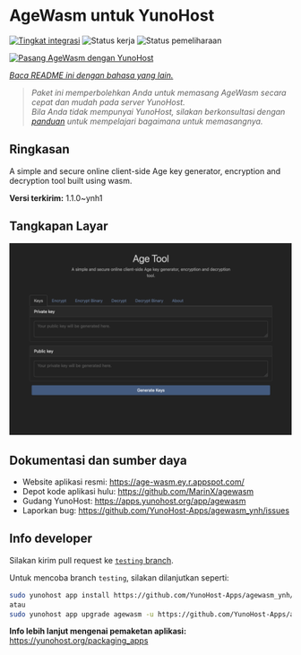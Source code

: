 <!--
N.B.: README ini dibuat secara otomatis oleh <https://github.com/YunoHost/apps/tree/master/tools/readme_generator>
Ini TIDAK boleh diedit dengan tangan.
-->

# AgeWasm untuk YunoHost

[![Tingkat integrasi](https://apps.yunohost.org/badge/integration/agewasm)](https://ci-apps.yunohost.org/ci/apps/agewasm/)
![Status kerja](https://apps.yunohost.org/badge/state/agewasm)
![Status pemeliharaan](https://apps.yunohost.org/badge/maintained/agewasm)

[![Pasang AgeWasm dengan YunoHost](https://install-app.yunohost.org/install-with-yunohost.svg)](https://install-app.yunohost.org/?app=agewasm)

*[Baca README ini dengan bahasa yang lain.](./ALL_README.md)*

> *Paket ini memperbolehkan Anda untuk memasang AgeWasm secara cepat dan mudah pada server YunoHost.*  
> *Bila Anda tidak mempunyai YunoHost, silakan berkonsultasi dengan [panduan](https://yunohost.org/install) untuk mempelajari bagaimana untuk memasangnya.*

## Ringkasan

A simple and secure online client-side Age key generator, encryption and decryption tool built using wasm.

**Versi terkirim:** 1.1.0~ynh1

## Tangkapan Layar

![Tangkapan Layar pada AgeWasm](./doc/screenshots/screenshot.png)

## Dokumentasi dan sumber daya

- Website aplikasi resmi: <https://age-wasm.ey.r.appspot.com/>
- Depot kode aplikasi hulu: <https://github.com/MarinX/agewasm>
- Gudang YunoHost: <https://apps.yunohost.org/app/agewasm>
- Laporkan bug: <https://github.com/YunoHost-Apps/agewasm_ynh/issues>

## Info developer

Silakan kirim pull request ke [`testing` branch](https://github.com/YunoHost-Apps/agewasm_ynh/tree/testing).

Untuk mencoba branch `testing`, silakan dilanjutkan seperti:

```bash
sudo yunohost app install https://github.com/YunoHost-Apps/agewasm_ynh/tree/testing --debug
atau
sudo yunohost app upgrade agewasm -u https://github.com/YunoHost-Apps/agewasm_ynh/tree/testing --debug
```

**Info lebih lanjut mengenai pemaketan aplikasi:** <https://yunohost.org/packaging_apps>

